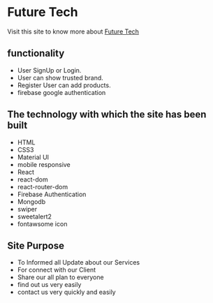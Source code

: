 # Future Tech

Visit this site to know more about [Future Tech](https://polite-truffle-6f4411.netlify.app/)


## functionality
- User SignUp or Login.
- User can show trusted brand.
- Register User can add products.
- firebase google authentication

## The technology with which the site has been built
- HTML
- CSS3
- Material UI
- mobile responsive
- React
- react-dom
- react-router-dom
- Firebase Authentication
- Mongodb
- swiper
- sweetalert2
- fontawsome icon


## Site Purpose
- To Informed all Update about our Services
- For connect with our Client
- Share our all plan to everyone
- find out us very easily
- contact us very quickly and easily